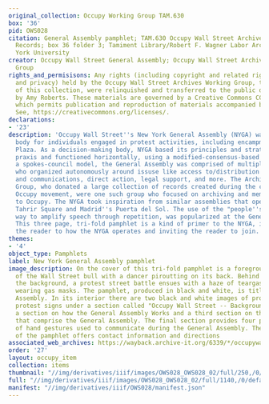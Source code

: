 ```yaml
---
original_collection: Occupy Working Group TAM.630
box: '36'
pid: OWS028
citation: General Assembly pamphlet; TAM.630 Occupy Wall Street Archives Working Group
  Records; box 36 folder 3; Tamiment Library/Robert F. Wagner Labor Archives, New
  York University
creator: Occupy Wall Street General Assembly; Occupy Wall Street Archives Working
  Group
rights_and_permisisons: Any rights (including copyright and related rights to publicity
  and privacy) held by the Occupy Wall Street Archives Working Group, the creator
  of this collection, were relinquished and transferred to the public domain in 2013
  by Amy Roberts. These materials are governed by a Creative Commons CC0 license,
  which permits publication and reproduction of materials accompanied by full attribution.
  See, https://creativecommons.org/licenses/.
declarations:
- '23'
description: 'Occupy Wall Street''s New York General Assembly (NYGA) was the decision-making
  body for individuals engaged in protest activities, including encampment, at Liberty
  Plaza. As a decision-making body, NYGA based its principles and strategies in anarchist
  praxis and functioned horizontally, using a modified-consensus-based system. In
  a spokes-council model, the General Assembly was comprised of multiple working groups
  who organized autonomously around issuse like access to/distribution of food, media
  and communications, direct action, legal support, and more. The Archives Working
  Group, who donated a large collection of records created during the course of the
  Occupy movement, were one such group who focused on archiving and memory work related
  to Occupy. The NYGA took inspiration from similar assemblies that operated in Egypt''s
  Tahrir Square and Madrid''s Puerta del Sol. The use of the "people''s mic," an organic
  way to amplify speech through repetition, was popularized at the General Assembly.
  This three page, tri-fold pamphlet is a kind of primer to the NYGA, introducing
  the reader to how the NYGA operates and inviting the reader to join. '
themes:
- '4'
object_type: Pamphlets
label: New York General Assembly pamphlet
image_description: On the cover of this tri-fold pamphlet is a foregrounded image
  of the Wall Street bull with a dancer piroutting on its back. Behind the bull, in
  the background, a protest street battle ensues with a haze of teargas and protestors
  wearing gas masks. The pamphlet, produced in black and white, is titled NYC General
  Assembly. In its interior there are two black and white images of protestors holding
  protest signs under a section called "Occupy Wall Street -- Background." There is
  a section on how the General Assembly Works and a third section on the various groups
  that comprise the General Assembly. The final section provides four photographs
  of hand gestures used to communicate during the General Assembly. The back page
  of the pamphlet offers contact information and directions
associated_web_archives: https://wayback.archive-it.org/6339/*/occupywallst.org/
order: '27'
layout: occupy_item
collection: items
thumbnail: "//img/derivatives/iiif/images/OWS028_OWS028_02/full/250,/0/default.jpg"
full: "//img/derivatives/iiif/images/OWS028_OWS028_02/full/1140,/0/default.jpg"
manifest: "//img/derivatives/iiif/OWS028/manifest.json"
---
```

